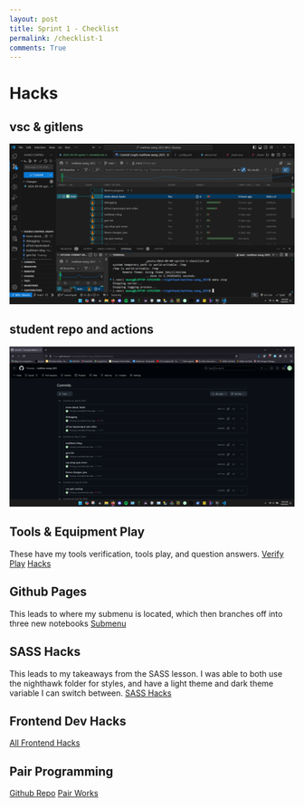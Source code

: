 ```yaml
---
layout: post
title: Sprint 1 - Checklist
permalink: /checklist-1
comments: True
---
```


# Hacks

## vsc & gitlens

<img src = "images/vsc.png">

## student repo and actions

<img src = "images/repo.png">

## Tools & Equipment Play

These have my tools verification, tools play, and question answers.
<a href = "{{site   .baseurl}}/devops/tools/verify">Verify</a>
<a href = "{{site.baseurl}}/devops/github/pages/play">Play</a>
<a href = "{{site.baseurl}}/devops/hacks">Hacks</a>

## Github Pages

This leads to where my submenu is located, which then branches off into three new notebooks
<a href = "{{site.baseurl}}/">Submenu</a>

## SASS Hacks

This leads to my takeaways from the SASS lesson. I was able to both use the nighthawk folder for styles, and have a light theme and dark theme variable I can switch between.
<a href = "{{site.baseurl}}/2024/09/08/sass-hacks_IPYNB_2_.html">SASS Hacks</a>

## Frontend Dev Hacks

<a href = "{{site.baseurl}}/2024/09/08/frontend-dev_IPYNB_2_.html">All Frontend Hacks</a>

## Pair Programming

<a href = "https://github.com/7mwang/bubble-popper">Github Repo</a>
<a href = "7mwang.github.io/bubble-popper">Pair Works</a>
